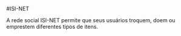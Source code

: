 #ISI-NET

A rede social ISI-NET permite que seus usuários troquem, doem ou emprestem diferentes tipos de itens.
